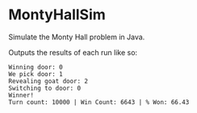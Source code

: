 # MontyHallSim
Simulate the Monty Hall problem in Java.

Outputs the results of each run like so:
```
Winning door: 0
We pick door: 1
Revealing goat door: 2
Switching to door: 0
Winner!
Turn count: 10000 | Win Count: 6643 | % Won: 66.43
```
